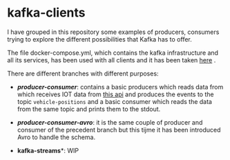 # kafka-clients
I have grouped in this repository some examples of producers, consumers trying to explore the different possibilities that Kafka has to offer. 

The file docker-compose.yml, which contains the kafka infrastructure and all its services, has been used with all clients and it has been taken [here](https://github.com/confluentinc/cp-all-in-one/blob/7.4.0-post/cp-all-in-one/docker-compose.yml) .

There are different branches with different purposes:

- ***producer-consumer***: contains a basic producers which reads data from which receives IOT data from [this api](https://digitransit.fi/en/developers/apis/4-realtime-api/vehicle-positions/) and produces the events to the topic `vehicle-positions` and  a basic consumer which reads the data from the same topic and prints them to the stdout.

- ***producer-consumer-avro***: it is the same couple of producer and consumer of the precedent branch but this tijme it has been introduced Avro to handle the schema.

- **kafka-streams***: WIP
